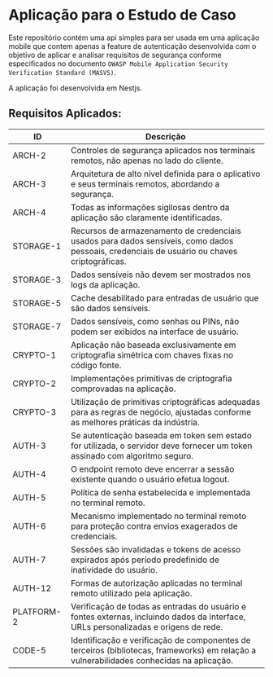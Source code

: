 # Aplicação para o Estudo de Caso

Este repositório contém uma api simples para ser usada em uma aplicação mobile que contem apenas a feature de autenticação desenvolvida com o objetivo de aplicar e analisar requisitos de segurança conforme especificados no documento `OWASP Mobile Application Security Verification Standard (MASVS)`.

A aplicação foi desenvolvida em Nestjs.

## Requisitos Aplicados:

| ID        | Descrição                                                                                        |
|-----------|--------------------------------------------------------------------------------------------------|
| ARCH-2    | Controles de segurança aplicados nos terminais remotos, não apenas no lado do cliente.           |
| ARCH-3    | Arquitetura de alto nível definida para o aplicativo e seus terminais remotos, abordando a segurança. |
| ARCH-4    | Todas as informações sigilosas dentro da aplicação são claramente identificadas.                |
| STORAGE-1 | Recursos de armazenamento de credenciais usados para dados sensíveis, como dados pessoais, credenciais de usuário ou chaves criptográficas. |
| STORAGE-3 | Dados sensíveis não devem ser mostrados nos logs da aplicação.                                    |
| STORAGE-5 | Cache desabilitado para entradas de usuário que são dados sensíveis.                               |
| STORAGE-7 | Dados sensíveis, como senhas ou PINs, não podem ser exibidos na interface de usuário.            |
| CRYPTO-1  | Aplicação não baseada exclusivamente em criptografia simétrica com chaves fixas no código fonte.  |
| CRYPTO-2  | Implementações primitivas de criptografia comprovadas na aplicação.                               |
| CRYPTO-3  | Utilização de primitivas criptográficas adequadas para as regras de negócio, ajustadas conforme as melhores práticas da indústria. |
| AUTH-3    | Se autenticação baseada em token sem estado for utilizada, o servidor deve fornecer um token assinado com algoritmo seguro. |
| AUTH-4    | O endpoint remoto deve encerrar a sessão existente quando o usuário efetua logout.               |
| AUTH-5    | Política de senha estabelecida e implementada no terminal remoto.                                 |
| AUTH-6    | Mecanismo implementado no terminal remoto para proteção contra envios exagerados de credenciais. |
| AUTH-7    | Sessões são invalidadas e tokens de acesso expirados após período predefinido de inatividade do usuário. |
| AUTH-12   | Formas de autorização aplicadas no terminal remoto utilizado pela aplicação.                     |
| PLATFORM-2| Verificação de todas as entradas do usuário e fontes externas, incluindo dados da interface, URLs personalizadas e origens de rede. |
| CODE-5    | Identificação e verificação de componentes de terceiros (bibliotecas, frameworks) em relação a vulnerabilidades conhecidas na aplicação. |
